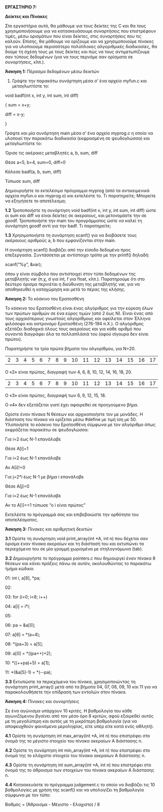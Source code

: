 **ΕΡΓΑΣΤΗΡΙΟ 7:**

**Δείκτες και Πίνακες**

Στο εργαστήριο αυτό, θα μάθουμε για τους δείκτες της C και θα τους
χρησιμοποιήσουμε για να κατασκευάσουμε συναρτήσεις που επιστρέφουν
τιμές, μέσω ορισμάτων που είναι δείκτες, στις συναρτήσεις που τις
καλούν. Επίσης, θα μάθουμε να ορίζουμε και να χρησιμοποιούμε πίνακες για
να υλοποιούμε περισσότερο πολύπλοκες αλγοριθμικές διαδικασίες, θα δούμε
τη σχέση τους με τους δείκτες και πώς να τους αντιμετωπίζουμε σαν τύπους
δεδομένων (για να τους περνάμε σαν ορίσματα σε συναρτήσεις, κλπ.).

**Άσκηση 1:** Πέρασμα δεδομένων μέσω δεικτών

1.  Γράψτε την παρακάτω συνάρτηση μέσα σ’ ένα αρχείο myfun.c και
    μεταγλωττίστε το:

void badf(int x, int y, int sum, int diff)

{ sum = x+y;

diff = x-y;

}

Γράψτε και μία συνάρτηση main μέσα σ’ ένα αρχείο myprog.c η οποία να
υλοποιεί την παρακάτω διαδικασία (εκφρασμένη σε ψευδογλώσσα) και
μεταγλωττίστε το:

Όρισε τις ακέραιες μεταβλητές a, b, sum, diff

Θέσε a=5, b=4, sum=0, diff=0

Κάλεσε badf(a, b, sum, diff)

Τύπωσε sum, diff

Δημιουργήστε το εκτελέσιμο πρόγραμμα myprog (από τα αντικειμενικά αρχεία
myfun.o και myprog.o) και εκτελέστε το. Τι παρατηρείτε; Μπορείτε να
εξηγήσετε το αποτέλεσμα;

**1.2** Τροποποιήστε τη συνάρτηση void badf(int x, int y, int sum, int
diff) ώστε οι sum και diff να είναι δείκτες σε ακεραίους, και
μετονομάστε την σε goodf. Τροποποιήστε την main του προγράμματος ώστε να
καλεί τη συνάρτηση goodf αντί για την badf. Τι παρατηρείτε;

**1.3** Χρησιμοποιήστε τη συνάρτηση scanf() για να διαβάσετε τους
ακέραιους αριθμούς a, b που εμφανίζονται στην main.

H συνάρτηση scanf() διαβάζει από την είσοδο δεδομένα προς επεξεργασία.
Συντάσσεται με αντίστοιχο τρόπο με την printf() δηλαδή:

scanf(“%y”, &var);

όπου y είναι σύμβολο που αντιστοιχεί στον τύπο δεδομένων της μεταβλητής
var (π.χ, d για int, f για float, κλπ.). Παρατηρούμε ότι στο δεύτερο
όρισμα περνιέται η διεύθυνση της μεταβλητής var, για να αποθηκευθεί η
καταχώρηση και μετά το πέρας της κλήσης.

**Άσκηση 2:** Το κόσκινο του Ερατοσθένη

Το κόσκινο του Ερατοσθένη είναι ένας αλγόριθμος για την εύρεση όλων των
πρώτων αριθμών σε ένα εύρος τιμών (από 2 έως Ν). Είναι ένας από τους
αρχαιότερους γνωστούς αλγορίθμους και οφείλεται στον Έλληνα φιλόσοφο και
αστρονόμο Ερατοσθένη (276-194 π.Χ.). Ο αλγόριθμος εξετάζει διαδοχικά
όλους τους ακεραίους και για κάθε αριθμό που συναντά διαγράφει όλα τα
πολλαπλάσιά του (αφού σίγουρα δεν είναι πρώτοι).

Παρατηρήστε τα τρία πρώτα βήματα του αλγορίθμου, για Ν=20.

|     |     |     |     |     |     |     |     |     |     |     |     |     |     |     |     |     |     |     |
|-----|-----|-----|-----|-----|-----|-----|-----|-----|-----|-----|-----|-----|-----|-----|-----|-----|-----|-----|
| 2   | 3   | 4   | 5   | 6   | 7   | 8   | 9   | 10  | 11  | 12  | 13  | 14  | 15  | 16  | 17  | 18  | 19  | 20  |

Ο «2» είναι πρώτος, διαγραφή των 4, 6, 8, 10, 12, 14, 16, 18, 20.

|     |     |     |     |     |     |     |     |     |     |     |     |     |     |     |     |     |     |     |
|-----|-----|-----|-----|-----|-----|-----|-----|-----|-----|-----|-----|-----|-----|-----|-----|-----|-----|-----|
| 2   | 3   | 4   | 5   | 6   | 7   | 8   | 9   | 10  | 11  | 12  | 13  | 14  | 15  | 16  | 17  | 18  | 19  | 20  |

Ο «3» είναι πρώτος, διαγραφή των 6, 9, 12, 15, 18.

Ο «4» δεν εξετάζεται γιατί έχει αφαιρεθεί σε προηγούμενο βήμα.

Ορίστε έναν πίνακα N θέσεων και αρχικοποιήστε τον με μονάδες. Η διάσταση
του πίνακα να ορίζεται μέσω \#define με τιμή ίση με 50. Υλοποιήστε το
κόσκινο του Ερατοσθένη σύμφωνα με τον αλγόριθμο όπως εκφράζεται παρακάτω
σε ψευδογλώσσα:

Για i=2 έως N-1 επανάλαβε

Θέσε A\[i\]=1

Για i=2 έως N-1 επανάλαβε

Αν Α\[i\]!=0

Για j=2\*i έως Ν-1 με βήμα i επανάλαβε

Θέσε Α\[j\]=0

Για i=2 έως N-1 επανάλαβε

Αν το A\[i\]==1 τύπωσε “ο i είναι πρώτος”

Εκτελέστε το πρόγραμμά σας και επιβεβαιώστε την ορθότητα του
αποτελέσματος.

**Άσκηση 3:** Πίνακες και αριθμητική δεικτών

**3.1** Ορίστε τη συνάρτηση void print_array(int \*A, int n) που δέχεται
σαν όρισμα έναν πίνακα ακεραίων και τη διάστασή του και εκτυπώνει τα
περιεχόμενα του σε μία γραμμή χωρισμένα με στηλογνόμωνα (tab).

**3.2** Δημιουργήστε το πρόγραμμα pointers.c που δημιουργεί έναν πίνακα
8 θέσεων και κάνει πράξεις πάνω σε αυτόν, ακολουθώντας το παρακάτω τμήμα
κώδικα:

01: int i, a\[8\], \*pa;

02:

03: for (i=0; i\<8; i++)

04: a\[i\] = i\*i;

05:

06: pa = &a\[0\];

07: a\[6\] = \*(a+4);

08: \*(pa+3) = a\[5\];

09: a\[0\] = \*((pa++)+2);

10: \*((++pa)+5) = a\[1\];

11: \*(&a\[5\]-1) = \*(--pa);

**3.3** Εκτυπώστε τα περιεχόμενα του πίνακα, χρησιμοποιώντας τη
συνάρτηση print_array() μετά από τα βήματα 04, 07, 08, 09, 10 και 11 για
να παρακολουθήσετε την επίδραση των εντολών στον πίνακα.

**Άσκηση 4:** Πίνακες και συναρτήσεις

Σε ένα αγώνισμα υπάρχουν 10 κριτές. Η βαθμολογία του κάθε αγωνιζόμενου
βγαίνει από τον μέσο όρο 8 κριτών, αφού εξαιρεθεί αυτός με τη μεγαλύτερη
και αυτός με τη μικρότερη βαθμολογία (για να αποφευχθούν φαινόμενα
μεροληψίας, είτε υπέρ είτε κατά ενός αθλητή).

**4.1** Ορίστε τη συνάρτηση int max_array(int \*A, int n) που επιστρέφει
στο όνομά της το μέγιστο στοιχείο του πίνακα ακεραίων Α διάστασης n.

**4.2** Ορίστε τη συνάρτηση int min_array(int \*A, int n) που επιστρέφει
στο όνομά της το ελάχιστο στοιχείο του πίνακα ακεραίων Α διάστασης n.

**4.3** Ορίστε τη συνάρτηση int sum_array(int \*A, int n) που επιστρέφει
στο όνομά της το άθροισμα των στοιχείων του πίνακα ακεραίων Α διάστασης
n.

**4.4** Κατασκευάστε το πρόγραμμα judgement.c το οποίο να διαβάζει τις
10 βαθμολογίες με χρήση της scanf() και να υπολογίζει τη βαθμολογία
σύμφωνα με τον τύπο:

Βαθμός = (Άθροισμα - Μέγιστο - Ελαχιστο) / 8
